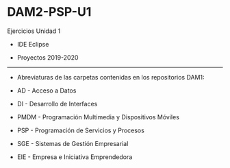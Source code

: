 # DAM2-PSP-U1
Ejercicios Unidad 1

* IDE Eclipse

* Proyectos 2019-2020
*******************************************************************
* Abreviaturas de las carpetas contenidas en los repositorios DAM1:

* AD - Acceso a Datos
* DI - Desarrollo de Interfaces
* PMDM - Programación Multimedia y Dispositivos Móviles
* PSP - Programación de Servicios y Procesos
* SGE - Sistemas de Gestión Empresarial
* EIE - Empresa e Iniciativa Emprendedora
